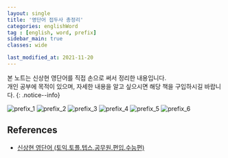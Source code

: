 ```yaml
---
layout: single
title: '영단어 접두사 총정리'
categories: englishWord
tag : [english, word, prefix]
sidebar_main: true
classes: wide

last_modified_at: 2021-11-20
---
```


본 노트는 신상현 영단어를 직접 손으로 써서 정리한 내용입니다. <br>개인 공부에 목적이 있으며, 자세한 내용을 알고 싶으시면 해당 책을 구입하시길 바랍니다.
{: .notice--info}


![prefix_1](https://ingu627.github.io/images/english/prefix1.jpg)
![prefix_2](https://ingu627.github.io/images/english/prefix2.jpg)
![prefix_3](https://ingu627.github.io/images/english/prefix3.jpg)
![prefix_4](https://ingu627.github.io/images/english/prefix4.jpg)
![prefix_5](https://ingu627.github.io/images/english/prefix5.jpg)
![prefix_6](https://ingu627.github.io/images/english/prefix6.jpg)

## References 

- [신상현 영단어 (토익.토플.텝스.공무원.편입.수능편)](https://www.aladin.co.kr/shop/wproduct.aspx?ItemId=126278788)